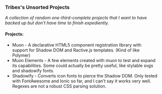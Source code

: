 ### Tribex's Unsorted Projects
*A collection of random one-third-complete projects that I want to have backed up but don't have time to finish expediently.*

#### Projects:
* Muon - A declarative HTML5 component registration library with support for Shadow DOM and Ractive.js templates. (Kind of like Polymer)
* Muon Elements - A few elements created with muon to test and expand its capabilities. Some could actually be pretty useful, like stylable svgs and shadowify fonts.
* Shadowify - Converts icon fonts to pierce the Shadow DOM. Only tested with FontAwesome and Ionic so far, and I can't say it works very well. Regexes are not a robust CSS parsing solution.
